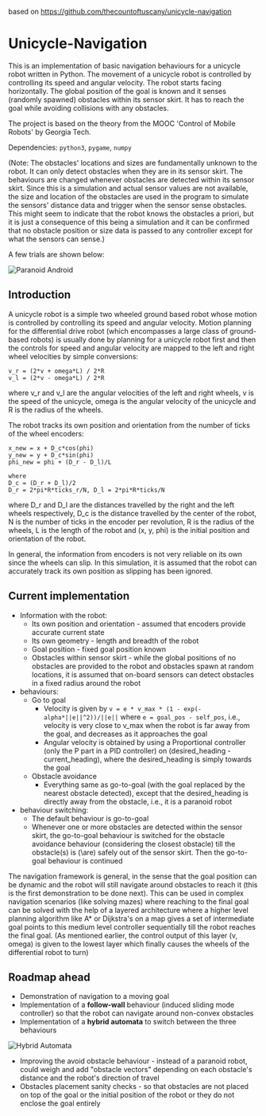 based on https://github.com/thecountoftuscany/unicycle-navigation 

# Unicycle-Navigation

This is an implementation of basic navigation behaviours for a unicycle robot written in Python. The movement of a unicycle robot is controlled by controlling its speed and angular velocity. The robot starts facing horizontally. The global position of the goal is known and it senses (randomly spawned) obstacles within its sensor skirt. It has to reach the goal while avoiding collisions with any obstacles.

The project is based on the theory from the MOOC 'Control of Mobile Robots' by Georgia Tech.

Dependencies: `python3`, `pygame`, `numpy`

(Note: The obstacles' locations and sizes are fundamentally unknown to the robot. It can only detect obstacles when they are in its sensor skirt. The behaviours are changed whenever obstacles are detected within its sensor skirt. Since this is a simulation and actual sensor values are not available, the size and location of the obstacles are used in the program to simulate the sensors' distance data and trigger when the sensor sense obstacles. This might seem to indicate that the robot knows the obstacles a priori, but it is just a consequence of this being a simulation and it can be confirmed that no obstacle position or size data is passed to any controller except for what the sensors can sense.)

A few trials are shown below:

![Paranoid Android](./resources/paranoid-android.gif)

## Introduction

A unicycle robot is a simple two wheeled ground based robot whose motion is controlled by controlling its speed and angular velocity. Motion planning for the differential drive robot (which encompasses a large class of ground-based robots) is usually done by planning for a unicycle robot first and then the controls for speed and angular velocity are mapped to the left and right wheel velocities by simple conversions:

```
v_r = (2*v + omega*L) / 2*R
v_l = (2*v - omega*L) / 2*R
```

where v_r and v_l are the angular velocities of the left and right wheels, v is the speed of the unicycle, omega is the angular velocity of the unicycle and R is the radius of the wheels.

The robot tracks its own position and orientation from the number of ticks of the wheel encoders:

```
x_new = x + D_c*cos(phi)
y_new = y + D_c*sin(phi)
phi_new = phi + (D_r - D_l)/L

where
D_c = (D_r + D_l)/2
D_r = 2*pi*R*ticks_r/N, D_l = 2*pi*R*ticks/N
```

where D_r and D_l are the distances travelled by the right and the left wheels respectively, D_c is the distance travelled by the center of the robot, N is the number of ticks in the encoder per revolution, R is the radius of the wheels, L is the length of the robot and (x, y, phi) is the initial position and orientation of the robot.

In general, the information from encoders is not very reliable on its own since the wheels can slip. In this simulation, it is assumed that the robot can accurately track its own position as slipping has been ignored.

## Current implementation

- Information with the robot:
  - Its own position and orientation - assumed that encoders provide accurate current state
  - Its own geometry - length and breadth of the robot
  - Goal position - fixed goal position known
  - Obstacles within sensor skirt - while the global positions of no obstacles are provided to the robot and obstacles spawn at random locations, it is assumed that on-board sensors can detect obstacles in a fixed radius around the robot
- behaviours:
  - Go to goal
    - Velocity is given by `v = e * v_max * (1 - exp(-alpha*||e||^2))/||e||` where `e = goal_pos - self_pos`, i.e., velocity is very close to v_max when the robot is far away from the goal, and decreases as it approaches the goal
    - Angular velocity is obtained by using a Proportional controller (only the P part in a PID controller) on (desired_heading - current_heading), where the desired_heading is simply towards the goal
  - Obstacle avoidance
    - Everything same as go-to-goal (with the goal replaced by the nearest obstacle detected), except that the desired_heading is directly away from the obstacle, i.e., it is a paranoid robot
- behaviour switching:
  - The default behaviour is go-to-goal
  - Whenever one or more obstacles are detected within the sensor skirt, the go-to-goal behaviour is switched for the obstacle avoidance behaviour (considering the closest obstacle) till the obstacle(s) is (\are) safely out of the sensor skirt. Then the go-to-goal behaviour is continued

The navigation framework is general, in the sense that the goal position can be dynamic and the robot will still navigate around obstacles to reach it (this is the first demonstration to be done next). This can be used in complex navigation scenarios (like solving mazes) where reaching to the final goal can be solved with the help of a layered architecture where a higher level planning algorithm like A* or Dijkstra's on a map gives a set of intermediate goal points to this medium level controller sequentially till the robot reaches the final goal. (As mentioned earlier, the control output of this layer (v, omega) is given to the lowest layer which finally causes the wheels of the differential robot to turn)

## Roadmap ahead

- Demonstration of navigation to a moving goal
- Implementation of a **follow-wall** behaviour (induced sliding mode controller) so that the robot can navigate around non-convex obstacles
- Implementation of a **hybrid automata** to switch between the three behaviours

![Hybrid Automata](./resources/hybrid-automata.png)

- Improving the avoid obstacle behaviour - instead of a paranoid robot, could weigh and add "obstacle vectors" depending on each obstacle's distance and the robot's direction of travel
- Obstacles placement sanity checks - so that obstacles are not placed on top of the goal or the initial position of the robot or they do not enclose the goal entirely
